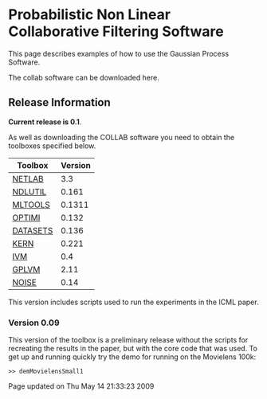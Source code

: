 
Probabilistic Non Linear Collaborative Filtering Software
=========================================================

This page describes examples of how to use the Gaussian Process Software.

The collab software can be downloaded here.

Release Information
-------------------

**Current release is 0.1**.

As well as downloading the COLLAB software you need to obtain the toolboxes specified below. 

| **Toolbox**                                  | **Version** |
|----------------------------------------------|-------------|
| [NETLAB](/netlab/downloadFiles/vrs3p3)       | 3.3         |
| [NDLUTIL](/ndlutil/downloadFiles/vrs0p161)   | 0.161       |
| [MLTOOLS](/mltools/downloadFiles/vrs0p1311)  | 0.1311      |
| [OPTIMI](/optimi/downloadFiles/vrs0p132)     | 0.132       |
| [DATASETS](/datasets/downloadFiles/vrs0p136) | 0.136       |
| [KERN](/kern/downloadFiles/vrs0p221)         | 0.221       |
| [IVM](/ivm/downloadFiles/vrs0p4)             | 0.4         |
| [GPLVM](/gplvm/downloadFiles/vrs2p11)        | 2.11        |
| [NOISE](/noise/downloadFiles/vrs0p14)        | 0.14        |

This version includes scripts used to run the experiments in the ICML paper.

### Version 0.09

This version of the toolbox is a preliminary release without the scripts for recreating the results in the paper, but with the core code that was used. To get up and running quickly try the demo for running on the Movielens 100k:

```
>> demMovielensSmall1
```

Page updated on Thu May 14 21:33:23 2009
